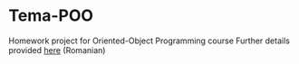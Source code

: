 # Tema-POO

Homework project for Oriented-Object Programming course
Further details provided [here](https://ctipub-my.sharepoint.com/:b:/g/personal/bogdan_piele_stud_acs_upb_ro/EYANvoxHocBEvXbrczf6eZgBgH2Z6m-Xp9UVbR9iMEre3w?e=wiBnsN) (Romanian)
